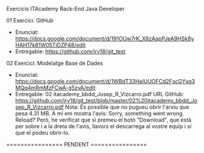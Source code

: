 Exercicis ITAcademy Back-End Java Developer

01 Exercici:   GitHub
 - Enunciat:   https://docs.google.com/document/d/191OUw7rK_X8zAapPJeA9HSk8yHAH17k81W05TiDZP48/edit
 - Entregable: https://github.com/jrv18/git_test

 
02 Exercici: Modelatge Base de Dades
 - Enunciat:   https://docs.google.com/document/d/1WBdT33HaIUUOFCd2FscGYxq3MQq4mRmMzFCwA-g5zyA/edit
 - Entregable: 02 itacademy_bbdd_Josep_R_Vizcarro.pdf
   URL GitHub: https://github.com/jrv18/git_test/blob/master/02%20itacademy_bbdd_Josep_R_Vizcarro.pdf
   Nota: És possible que no pugueu obrir l'arxiu que pesa 4.31 MB.
         A mí em mostra l'avís: Sorry, something went wrong. Reload?
         Però, he verificat que si premeu el botó "Download", que està per sobre i a la dreta de l'avís, llavors el descarrega al vostre equip i sí que el podeu obrir-lo.
 
 ================   PENDENT   ================